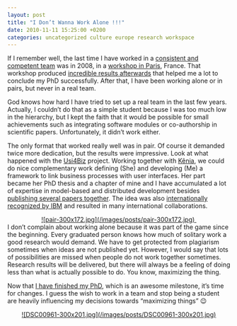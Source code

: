 ```yaml
---
layout: post
title: "I Don’t Wanna Work Alone !!!"
date: 2010-11-11 15:25:00 +0200
categories: uncategorized culture europe research workspace
---
```


If I remember well, the last time I have worked in a <a href="http://69.89.31.239/~hildeber/?p=158">consistent and competent team</a> was in 2008, in a <a href="http://69.89.31.239/~hildeber/?p=160">workshop in Paris</a>, France. That workshop produced <a href="http://69.89.31.239/~hildeber/?p=127">incredible results afterwards</a> that helped me a lot to conclude my PhD successfully. After that, I have been working alone or in pairs, but never in a real team.

God knows how hard I have tried to set up a real team in the last few years. Actually, I couldn’t do that as a simple student because I was too much low in the hierarchy, but I kept the faith that it would be possible for small achievements such as integrating software modules or co-authorship in scientific papers. Unfortunately, it didn’t work either.

The only format that worked really well was in pair. Of course it demanded twice more dedication, but the results were impressive. Look at what happened with the <a href="http://www.usi4biz.com/">Usi4Biz</a> project. Working together with <a href="http://www.usi4biz.com/kenia">Kênia</a>, we could do nice complementary work defining (She) and developing (Me) a framework to link business processes with user interfaces. Her part became her PhD thesis and a chapter of mine and I have accumulated a lot of expertise in model-based and distributed development besides <a href="http://usi4biz.com/research/">publishing several papers together</a>. The idea was also <a href="http://usi4biz.com/2009/11/15/presentation-at-ibm-forum-brussels/">internationally recognized by IBM</a> and resulted in many international collaborations.

<div style="clear: both; text-align: center;"><a href="http://69.89.31.239/~hildeber/wp-content/uploads/2010/11/pair.jpg" style="margin-left: 1em; margin-right: 1em;">![pair-300x172.jpg](/images/posts/pair-300x172.jpg) </a></div>
I don’t complain about working alone because it was part of the game since the beginning. Every graduated person knows how much of solitary work a good research would demand. We have to get protected from plagiarism sometimes when ideas are not published yet. However, I would say that lots of possibilities are missed when people do not work together sometimes. Research results will be delivered, but there will always be a feeling of doing less than what is actually possible to do. You know, maximizing the thing.

Now that <a href="http://69.89.31.239/~hildeber/?p=59">I have finished my PhD</a>, which is an awesome milestone, it’s time for changes. I guess the wish to work in a team and stop being a student are heavily influencing my decisions towards “maximizing things” 😉

<div style="clear: both; text-align: center;"><a href="http://69.89.31.239/~hildeber/wp-content/uploads/2010/11/DSC00961.jpg" style="margin-left: 1em; margin-right: 1em;">![DSC00961-300x201.jpg](/images/posts/DSC00961-300x201.jpg)</a></div>